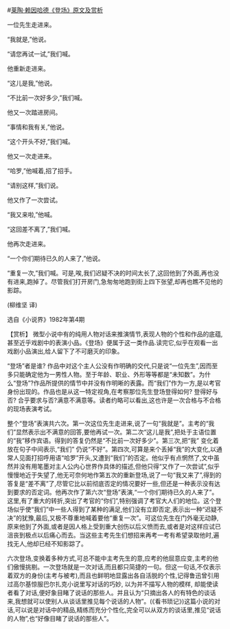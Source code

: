 #[莱陶·赖因哈德《登场》原文及赏析](https://www.vrrw.net/wx/15565.html)

一位先生走进来。

“我就是,”他说。

“请您再试一试,”我们喊。

他重新走进来。

“这儿是我,”他说。

“不比前一次好多少,”我们喊。

他又一次踏进房间。

“事情和我有关,”他说。

“这个开头不好,”我们喊。

他又一次走进来。

“哈罗,”他喊着,招了招手。

“请别这样,”我们说。

他又作了一次尝试。

“我又来啦,”他喊。

“这回差不离了,”我们喊。

他再次走进来。

“一个你们期待已久的人来了,”他说。

“重复一次,”我们喊。可是,唉,我们迟疑不决的时间太长了,这回他到了外面,再也没有进来,跑掉了。尽管我们打开房门,急匆匆地跑到街上四下张望,却再也瞧不见他的影踪。

(柳维坚 译)

选自《小说界》1982年第4期



【赏析】 微型小说中有的纯用人物对话来推演情节,表现人物的个性和作品的底蕴,甚至近乎戏剧中的表演小品。《登场》便属于这一类作品.读完它,似乎在观看一出戏剧小品演出,给人留下了不可磨灭的印象。

“登场”者是谁? 作品中对这个主人公没有作明确的交代,只是说“一位先生”,因而至多只能确定他为一男性人物。至于年龄、职业、外形等等都是“未知数”。为什么“登场”?作品所提供的情节中并没有作明晰的表露。而“我们”作为一方,是以考官身份出现的。作品也是从这一特定视角,在考察那位先生登场登得如何? 登得好与否? 合乎要求与否?满意不满意等。读者约略可以看出,这也许是一次合格与不合格的现场表演考试。

整个“登场”表演共六次。第一次这位先生走进来,说了一句“我就是”。主考的“我们”显然表示出不满意的回答,要他再试一次。第二次“这儿是我”,把处于主语位置的“我”移作宾语。得到的答复仍然是“不比前一次好多少”。第三次,把“我” 变化着放在句子中间表示,“我们” 仍说“不好”。第四次,可算是来个丢掉“我”的大变化,以通常人见面打招呼用语“哈罗”开头,又遭到“我们”的否定。他似乎有点惘然了,文中虽然并没有用笔墨对主人公内心世界作具体的描述,但他只得“又作了一次尝试”,似乎慢慢地近于失望了,他无可奈何地作第五次的重新登场,说了一句“我又来了”,得到的答复是“差不离”了,尽管它比以前彻底否定的情况要好一些,但还是一种表示没有达到要求的否定词。他再次作了第六次“登场”表演,“一个你们期待已久的人来了”。这里,有了重大的转折,突出了考官的“你们”,特别强调了考官大人们的地位。这个登场似乎使“我们”中一些人得到了某种的满足,他们没有立即否定,表示出一种“迟疑不决”的犹豫,最后,又极不尊重地喊着要他“重复一次”。可这位先生在门外毫无动静,原来他到了外面,或者是因人格上受到重大创伤以后义愤而去,或者是对这样应试已沮丧到极点以后痛心而去。当这些主考先生们想招来再考一考有希望录取他时,遍找无人,他却已经不知影踪了。

六次登场,变换着多种方式,可总不能中主考先生的意,应考的他屈意应变,主考的他们傲慢挑剔。一次登场就是一次对话,而且都只简捷的一句。但这一句话,不仅表示着双方的身份(主考与被考),而且也鲜明地显露出各自活脱的个性,记得鲁迅曾引用过高尔基惊服巴尔扎克小说里写对话的巧妙, 以为并不描写人物的模样, 却能使读者看了对话,便好象目睹了说话的那些人。并且认为“只摘出各人的有特色的谈话来,我想就可以使别人从谈话里推见每个说话的人物”。(《看书琐记》)这篇小说的对话,可以说是对话中的精品,精练而充分个性化,完全可以从双方的谈话里,推见“说话的人物”,也“好像目睹了说话的那些人”。

